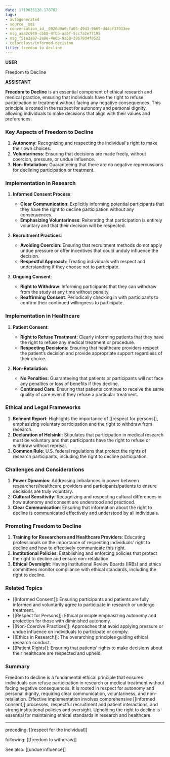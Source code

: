 ```yaml
---
date: 1719635128.178702
tags:
- autogenerated
- source__oai
- conversation_id__0926d9a0-fa05-49d3-9b69-d44cf37033ee
- msg_aaa2c940-cbb8-4fbb-aa5f-5cc7a2e77195
- msg_f51e2a97-2e8e-4e6b-9a58-38678d4f8522
- colorclass/informed-decision
title: freedom to decline
---
```


**USER**

Freedom to Decline


**ASSISTANT**

**Freedom to Decline** is an essential component of ethical research and medical practice, ensuring that individuals have the right to refuse participation or treatment without facing any negative consequences. This principle is rooted in the respect for autonomy and personal dignity, allowing individuals to make decisions that align with their values and preferences.

### Key Aspects of Freedom to Decline

1. **Autonomy**: Recognizing and respecting the individual's right to make their own choices.
2. **Voluntariness**: Ensuring that decisions are made freely, without coercion, pressure, or undue influence.
3. **Non-Retaliation**: Guaranteeing that there are no negative repercussions for declining participation or treatment.

### Implementation in Research

1. **Informed Consent Process**:
    - **Clear Communication**: Explicitly informing potential participants that they have the right to decline participation without any consequences.
    - **Emphasizing Voluntariness**: Reiterating that participation is entirely voluntary and that their decision will be respected.

2. **Recruitment Practices**:
    - **Avoiding Coercion**: Ensuring that recruitment methods do not apply undue pressure or offer incentives that could unduly influence the decision.
    - **Respectful Approach**: Treating individuals with respect and understanding if they choose not to participate.

3. **Ongoing Consent**:
    - **Right to Withdraw**: Informing participants that they can withdraw from the study at any time without penalty.
    - **Reaffirming Consent**: Periodically checking in with participants to confirm their continued willingness to participate.

### Implementation in Healthcare

1. **Patient Consent**:
    - **Right to Refuse Treatment**: Clearly informing patients that they have the right to refuse any medical treatment or procedure.
    - **Respecting Decisions**: Ensuring that healthcare providers respect the patient’s decision and provide appropriate support regardless of their choice.

2. **Non-Retaliation**:
    - **No Penalties**: Guaranteeing that patients or participants will not face any penalties or loss of benefits if they decline.
    - **Continued Care**: Ensuring that patients continue to receive the same quality of care even if they refuse a particular treatment.

### Ethical and Legal Frameworks

1. **Belmont Report**: Highlights the importance of [[respect for persons]], emphasizing voluntary participation and the right to withdraw from research.
2. **Declaration of Helsinki**: Stipulates that participation in medical research must be voluntary and that participants have the right to refuse or withdraw without reprisal.
3. **Common Rule**: U.S. federal regulations that protect the rights of research participants, including the right to decline participation.

### Challenges and Considerations

1. **Power Dynamics**: Addressing imbalances in power between researchers/healthcare providers and participants/patients to ensure decisions are truly voluntary.
2. **Cultural Sensitivity**: Recognizing and respecting cultural differences in how autonomy and consent are understood and practiced.
3. **Clear Communication**: Ensuring that information about the right to decline is communicated effectively and understood by all individuals.

### Promoting Freedom to Decline

1. **Training for Researchers and Healthcare Providers**: Educating professionals on the importance of respecting individuals' right to decline and how to effectively communicate this right.
2. **Institutional Policies**: Establishing and enforcing policies that protect the right to decline and ensure non-retaliation.
3. **Ethical Oversight**: Having Institutional Review Boards (IRBs) and ethics committees monitor compliance with ethical standards, including the right to decline.

### Related Topics

- [[Informed Consent]]: Ensuring participants and patients are fully informed and voluntarily agree to participate in research or undergo treatment.
- [[Respect for Persons]]: Ethical principle emphasizing autonomy and protection for those with diminished autonomy.
- [[Non-Coercive Practices]]: Approaches that avoid applying pressure or undue influence on individuals to participate or comply.
- [[Ethics in Research]]: The overarching principles guiding ethical research conduct.
- [[Patient Rights]]: Ensuring that patients’ rights to make decisions about their healthcare are respected and upheld.

### Summary

Freedom to decline is a fundamental ethical principle that ensures individuals can refuse participation in research or medical treatment without facing negative consequences. It is rooted in respect for autonomy and personal dignity, requiring clear communication, voluntariness, and non-retaliation. Effective implementation involves comprehensive [[informed consent]] processes, respectful recruitment and patient interactions, and strong institutional policies and oversight. Upholding the right to decline is essential for maintaining ethical standards in research and healthcare.


---

preceding: [[respect for the individual]]  


following: [[freedom to withdraw]]

See also: [[undue influence]]